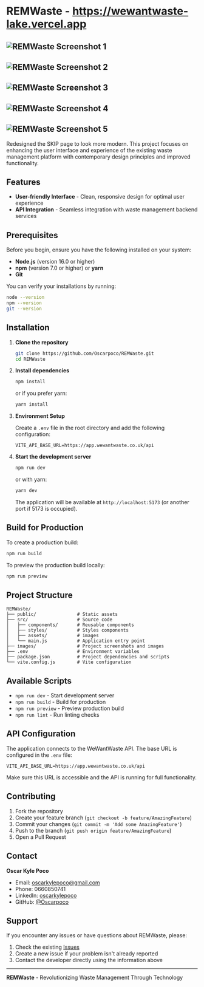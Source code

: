 # REMWaste - https://wewantwaste-lake.vercel.app

![REMWaste Screenshot 1](images/screenshot1.jpg)
---------------------------------------------------------------------------------------------------

![REMWaste Screenshot 2](images/screenshot2.jpg)
---------------------------------------------------------------------------------------------------

![REMWaste Screenshot 3](images/screenshot3.jpg)
---------------------------------------------------------------------------------------------------

![REMWaste Screenshot 4](images/screenshot4.jpg)
---------------------------------------------------------------------------------------------------

![REMWaste Screenshot 5](images/screenshot5.jpg)
---------------------------------------------------------------------------------------------------

Redesigned the SKIP page to look more modern. This project focuses on enhancing the user interface and experience of the existing waste management platform with contemporary design principles and improved functionality.

## Features

- **User-friendly Interface** - Clean, responsive design for optimal user experience
- **API Integration** - Seamless integration with waste management backend services

## Prerequisites

Before you begin, ensure you have the following installed on your system:

- **Node.js** (version 16.0 or higher)
- **npm** (version 7.0 or higher) or **yarn**
- **Git**

You can verify your installations by running:
```bash
node --version
npm --version
git --version
```

## Installation

1. **Clone the repository**
   ```bash
   git clone https://github.com/Oscarpoco/REMWaste.git
   cd REMWaste
   ```

2. **Install dependencies**
   ```bash
   npm install
   ```
   or if you prefer yarn:
   ```bash
   yarn install
   ```

3. **Environment Setup**
   
   Create a `.env` file in the root directory and add the following configuration:
   ```env
   VITE_API_BASE_URL=https://app.wewantwaste.co.uk/api
   ```

4. **Start the development server**
   ```bash
   npm run dev
   ```
   or with yarn:
   ```bash
   yarn dev
   ```

   The application will be available at `http://localhost:5173` (or another port if 5173 is occupied).

## Build for Production

To create a production build:

```bash
npm run build
```

To preview the production build locally:

```bash
npm run preview
```

## Project Structure

```
REMWaste/
├── public/               # Static assets
├── src/                  # Source code
│   ├── components/       # Reusable components
│   ├── styles/           # Styles components
│   ├── assets/           # images
│   └── main.js           # Application entry point
├── images/               # Project screenshots and images
├── .env                  # Environment variables
├── package.json          # Project dependencies and scripts
└── vite.config.js        # Vite configuration
```

## Available Scripts

- `npm run dev` - Start development server
- `npm run build` - Build for production
- `npm run preview` - Preview production build
- `npm run lint` - Run linting checks

## API Configuration

The application connects to the WeWantWaste API. The base URL is configured in the `.env` file:

```env
VITE_API_BASE_URL=https://app.wewantwaste.co.uk/api
```

Make sure this URL is accessible and the API is running for full functionality.

## Contributing

1. Fork the repository
2. Create your feature branch (`git checkout -b feature/AmazingFeature`)
3. Commit your changes (`git commit -m 'Add some AmazingFeature'`)
4. Push to the branch (`git push origin feature/AmazingFeature`)
5. Open a Pull Request


## Contact

**Oscar Kyle Poco**
- Email: oscarkylepoco@gmail.com
- Phone: 0660850741
- LinkedIn: [oscarkylepoco](https://linkedin.com/in/oscar-kyle-poco-71528016b/)
- GitHub: [@Oscarpoco](https://github.com/Oscarpoco)

## Support

If you encounter any issues or have questions about REMWaste, please:

1. Check the existing [Issues](https://github.com/Oscarpoco/REMWaste/issues)
2. Create a new issue if your problem isn't already reported
3. Contact the developer directly using the information above

---

**REMWaste** - Revolutionizing Waste Management Through Technology
